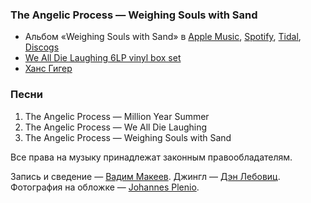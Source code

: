 ### The Angelic Process — Weighing Souls with Sand

- Альбом «Weighing Souls with Sand» в
	[Apple Music](https://music.apple.com/album/258929482),
	[Spotify](https://open.spotify.com/album/7g8dRQvCKBxaSJfmoSebgw),
	[Tidal](https://tidal.com/album/93690297),
	[Discogs](https://www.discogs.com/master/550)
- [We All Die Laughing 6LP vinyl box set](https://www.burningworldrecords.com/products/the-angelic-process-we-all-die-laughing-6lp-vinyl-box-set)
- [Ханс Гигер](https://hrgiger.com/)

### Песни

1. The Angelic Process — Million Year Summer
2. The Angelic Process — We All Die Laughing
3. The Angelic Process — Weighing Souls with Sand

Все права на музыку принадлежат законным правообладателям.

Запись и сведение — [Вадим Макеев](https://twitter.com/pepelsbey).
Джингл — [Дэн Лебовиц](https://www.youtube.com/channel/UC38A5qHrlc_Zgua7vL4b96w).
Фотография на обложке — [Johannes Plenio](https://unsplash.com/photos/2QUvkQTBh5s).
